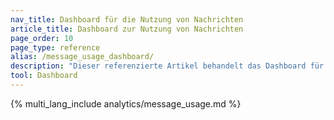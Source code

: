 ```yaml
---
nav_title: Dashboard für die Nutzung von Nachrichten
article_title: Dashboard zur Nutzung von Nachrichten
page_order: 10
page_type: reference
alias: /message_usage_dashboard/
description: "Dieser referenzierte Artikel behandelt das Dashboard für die Nutzung von Nachrichten, auf dem Sie per Self-Service Insights über die Nutzung Ihrer SMS-, RCS- und WhatsApp-Guthaben abrufen können."
tool: Dashboard
---
```


{% multi_lang_include analytics/message_usage.md %}
